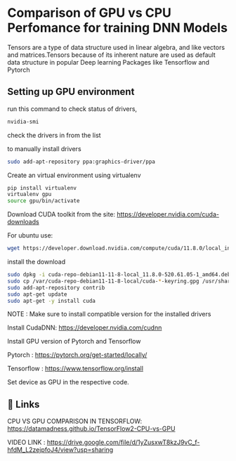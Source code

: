 
# Comparison of GPU vs CPU Perfomance for training DNN Models

Tensors are a type of data structure used in linear algebra, and like vectors and matrices.Tensors because of its inherent nature are used as default data structure in popular Deep learning Packages like Tensorflow and Pytorch

## Setting up GPU environment

run this command to check status of drivers,
```bash
nvidia-smi
```
check the drivers in from the list
 
to manually install drivers
```bash
sudo add-apt-repository ppa:graphics-driver/ppa
```
Create an virtual environment using virtualenv

```bash
pip install virtualenv
virtualenv gpu
source gpu/bin/activate
```
Download CUDA toolkit from the site:
https://developer.nvidia.com/cuda-downloads

For ubuntu use:
```bash
wget https://developer.download.nvidia.com/compute/cuda/11.8.0/local_installers/cuda-repo-debian11-11-8-local_11.8.0-520.61.05-1_amd64.deb
```
install the download

```bash
sudo dpkg -i cuda-repo-debian11-11-8-local_11.8.0-520.61.05-1_amd64.deb
sudo cp /var/cuda-repo-debian11-11-8-local/cuda-*-keyring.gpg /usr/share/keyrings/
sudo add-apt-repository contrib
sudo apt-get update
sudo apt-get -y install cuda
```
NOTE : Make sure to install compatible version for the installed drivers

Install CudaDNN: https://developer.nvidia.com/cudnn

Install GPU version of Pytorch and Tensorflow

Pytorch : https://pytorch.org/get-started/locally/

Tensorflow : https://www.tensorflow.org/install

Set device as GPU in the respective code.

## 🔗 Links
CPU VS GPU COMPARISON IN TENSORFLOW: 
https://datamadness.github.io/TensorFlow2-CPU-vs-GPU

VIDEO LINK :
https://drive.google.com/file/d/1yZusxwT8kzJ9vC_f-hfdM_L2zejpfoJ4/view?usp=sharing
